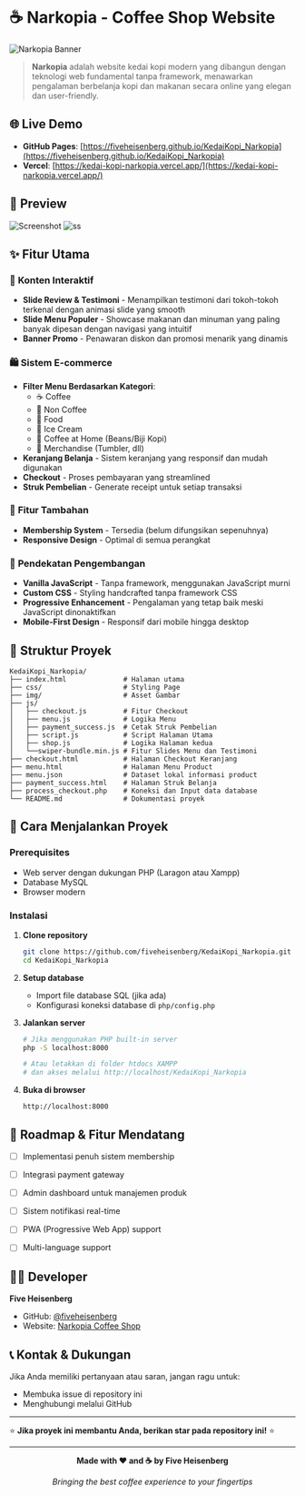 # ☕ Narkopia - Coffee Shop Website

![Narkopia Banner](https://i.imgur.com/HuA9qB3.jpeg)


> **Narkopia** adalah website kedai kopi modern yang dibangun dengan teknologi web fundamental tanpa framework, menawarkan pengalaman berbelanja kopi dan makanan secara online yang elegan dan user-friendly.

## 🌐 Live Demo

- **GitHub Pages**: [https://fiveheisenberg.github.io/KedaiKopi_Narkopia](https://fiveheisenberg.github.io/KedaiKopi_Narkopia)
- **Vercel**: [https://kedai-kopi-narkopia.vercel.app/](https://kedai-kopi-narkopia.vercel.app/)

## 📸 Preview

![Screenshot](https://i.imgur.com/WMNzIAA.png)
![ss](https://i.imgur.com/i5LzY9b.png)


## ✨ Fitur Utama

### 🎯 **Konten Interaktif**
- **Slide Review & Testimoni** - Menampilkan testimoni dari tokoh-tokoh terkenal dengan animasi slide yang smooth
- **Slide Menu Populer** - Showcase makanan dan minuman yang paling banyak dipesan dengan navigasi yang intuitif
- **Banner Promo** - Penawaran diskon dan promosi menarik yang dinamis

### 🛍️ **Sistem E-commerce**
- **Filter Menu Berdasarkan Kategori**:
  - ☕ Coffee
  - 🥤 Non Coffee  
  - 🍕 Food
  - 🍦 Ice Cream
  - 🌱 Coffee at Home (Beans/Biji Kopi)
  - 🎁 Merchandise (Tumbler, dll)
- **Keranjang Belanja** - Sistem keranjang yang responsif dan mudah digunakan
- **Checkout** - Proses pembayaran yang streamlined
- **Struk Pembelian** - Generate receipt untuk setiap transaksi

### 👥 **Fitur Tambahan**
- **Membership System** - Tersedia (belum difungsikan sepenuhnya)
- **Responsive Design** - Optimal di semua perangkat

### 🎨 **Pendekatan Pengembangan**
- **Vanilla JavaScript** - Tanpa framework, menggunakan JavaScript murni
- **Custom CSS** - Styling handcrafted tanpa framework CSS
- **Progressive Enhancement** - Pengalaman yang tetap baik meski JavaScript dinonaktifkan
- **Mobile-First Design** - Responsif dari mobile hingga desktop

## 📁 Struktur Proyek

```
KedaiKopi_Narkopia/
├── index.html              # Halaman utama
├── css/                    # Styling Page
├── img/                    # Asset Gambar
├── js/
│   ├── checkout.js         # Fitur Checkout
│   ├── menu.js             # Logika Menu
│   ├── payment_success.js  # Cetak Struk Pembelian
│   ├── script.js           # Script Halaman Utama
│   ├── shop.js             # Logika Halaman kedua
│   └──swiper-bundle.min.js # Fitur Slides Menu dan Testimoni
├── checkout.html           # Halaman Checkout Keranjang
├── menu.html               # Halaman Menu Product
├── menu.json               # Dataset lokal informasi product
├── payment_success.html    # Halaman Struk Belanja
├── process_checkout.php    # Koneksi dan Input data database
└── README.md               # Dokumentasi proyek
```

## 🚀 Cara Menjalankan Proyek

### Prerequisites
- Web server dengan dukungan PHP (Laragon atau Xampp)
- Database MySQL
- Browser modern

### Instalasi

1. **Clone repository**
   ```bash
   git clone https://github.com/fiveheisenberg/KedaiKopi_Narkopia.git
   cd KedaiKopi_Narkopia
   ```

2. **Setup database**
   - Import file database SQL (jika ada)
   - Konfigurasi koneksi database di `php/config.php`

3. **Jalankan server**
   ```bash
   # Jika menggunakan PHP built-in server
   php -S localhost:8000
   
   # Atau letakkan di folder htdocs XAMPP
   # dan akses melalui http://localhost/KedaiKopi_Narkopia
   ```

4. **Buka di browser**
   ```
   http://localhost:8000
   ```

## 🎯 Roadmap & Fitur Mendatang

- [ ] Implementasi penuh sistem membership
- [ ] Integrasi payment gateway
- [ ] Admin dashboard untuk manajemen produk
- [ ] Sistem notifikasi real-time
- [ ] PWA (Progressive Web App) support
- [ ] Multi-language support


## 👨‍💻 Developer

**Five Heisenberg**
- GitHub: [@fiveheisenberg](https://github.com/fiveheisenberg)
- Website: [Narkopia Coffee Shop](https://fiveheisenberg.github.io/KedaiKopi_Narkopia)

## 📞 Kontak & Dukungan

Jika Anda memiliki pertanyaan atau saran, jangan ragu untuk:
- Membuka issue di repository ini
- Menghubungi melalui GitHub

---

⭐ **Jika proyek ini membantu Anda, berikan star pada repository ini!** ⭐

---

<div align="center">

**Made with ❤️ and ☕ by Five Heisenberg**

*Bringing the best coffee experience to your fingertips*

</div>
